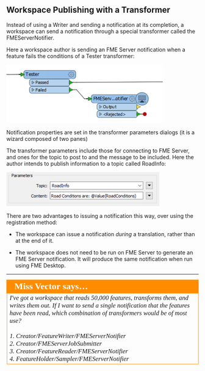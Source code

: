 ## Workspace Publishing with a Transformer ##

Instead of using a Writer and sending a notification at its completion, a workspace can send a notification through a special transformer called the FMEServerNotifier.

Here a workspace author is sending an FME Server notification when a feature fails the conditions of a Tester transformer:

![](./Images/Img4.025.FMEServerNotifierOnCanvas.png)

Notification properties are set in the transformer parameters dialogs (it is a wizard composed of two panes)

The transformer parameters include those for connecting to FME Server, and ones for the topic to post to and the message to be included. Here the author intends to publish information to a topic called RoadInfo:

![](./Images/Img4.026.FMEServerNotifierParameters.png)


There are two advantages to issuing a notification this way, over using the registration method:

- The workspace can issue a notification *during* a translation, rather than at the end of it.

- The workspace does not need to be run on FME Server to generate an FME Server notification. It will produce the same notification when run using FME Desktop.

---

<table style="border-spacing: 0px">
<tr>
<td style="vertical-align:middle;background-color:darkorange;border: 2px solid darkorange">
<i class="fa fa-quote-left fa-lg fa-pull-left fa-fw" style="color:white;padding-right: 12px;vertical-align:text-top"></i>
<span style="color:white;font-size:x-large;font-weight: bold;font-family:serif">Miss Vector says…</span>
</td>
</tr>

<tr>
<td style="border: 1px solid darkorange">
<span style="font-family:serif; font-style:italic; font-size:larger">
I've got a workspace that reads 50,000 features, transforms them, and writes them out. If I want to send a single notification that the features have been read, which combination of transformers would be of most use?
<br><br>1. Creator/FeatureWriter/FMEServerNotifier
<br>2. Creator/FMEServerJobSubmitter
<br>3. Creator/FeatureReader/FMEServerNotifier
<br>4. FeatureHolder/Sampler/FMEServerNotifier
</span>
</td>
</tr>
</table>